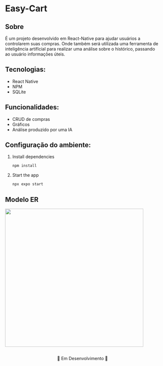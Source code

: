 # Easy-Cart
## Sobre
<p>
   É um projeto desenvolvido em React-Native para ajudar usuários a controlarem suas compras. Onde também será utilizada uma ferramenta de 
   inteligência artifícial para realizar uma análise sobre o histórico, passando ao usuário informações úteis.  
</p>

## Tecnologias:
- React Native
- NPM
- SQLite

## Funcionalidades:
- CRUD de compras
- Gráficos
- Análise produzido por uma IA

## Configuração do ambiente:

1. Install dependencies

   ```bash
   npm install
   ```

2. Start the app

   ```bash
   npx expo start
   ```

## Modelo ER
<img src="https://github.com/user-attachments/assets/ebd39ec4-de2b-4233-b756-66e5b3e04918" width=450 />

##
<p align="center">  🚧 Em Desenvolvimento 🚧</p>

